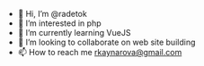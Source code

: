 - 👋 Hi, I’m @radetok
- 👀 I’m interested in php
- 🌱 I’m currently learning VueJS
- 💞️ I’m looking to collaborate on web site building
- 📫 How to reach me rkaynarova@gmail.com

<!---
radetok/radetok is a ✨ special ✨ repository because its `README.md` (this file) appears on your GitHub profile.
You can click the Preview link to take a look at your changes.
--->
